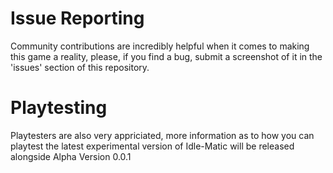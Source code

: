 # Issue Reporting
Community contributions are incredibly helpful when it comes to making this game a reality, please, if you find a bug, submit a screenshot of it in the 'issues' section of this repository.  
  
# Playtesting  
Playtesters are also very appriciated, more information as to how you can playtest the latest experimental version of Idle-Matic will be released alongside Alpha Version 0.0.1
